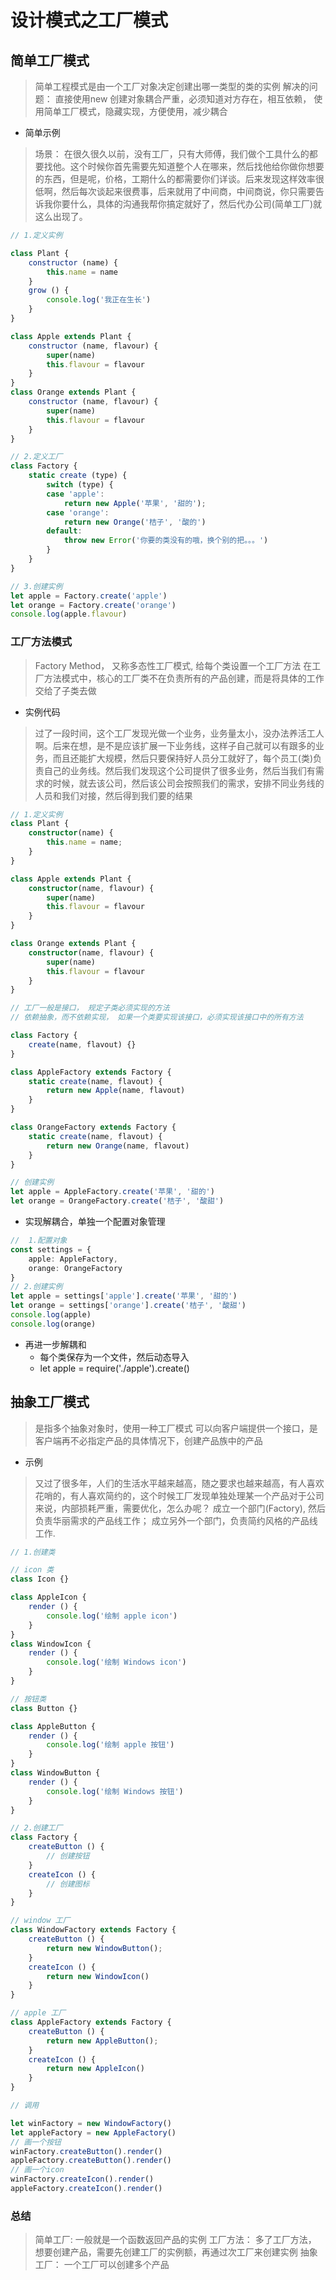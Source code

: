 # 设计模式之工厂模式

## 简单工厂模式

> 简单工程模式是由一个工厂对象决定创建出哪一类型的类的实例
> 解决的问题： 直接使用new 创建对象耦合严重，必须知道对方存在，相互依赖，
> 使用简单工厂模式，隐藏实现，方便使用，减少耦合

- 简单示例
> 场景： 在很久很久以前，没有工厂，只有大师傅，我们做个工具什么的都要找他。这个时候你首先需要先知道整个人在哪来，然后找他给你做你想要的东西，但是呢，价格，工期什么的都需要你们详谈。后来发现这样效率很低啊，然后每次谈起来很费事，后来就用了中间商，中间商说，你只需要告诉我你要什么，具体的沟通我帮你搞定就好了，然后代办公司(简单工厂)就这么出现了。
```js
// 1.定义实例

class Plant {
	constructor (name) {
		this.name = name
	}
	grow () {
		console.log('我正在生长')
	}
}

class Apple extends Plant {
	constructor (name, flavour) {
		super(name)
		this.flavour = flavour
	}
}
class Orange extends Plant {
	constructor (name, flavour) {
		super(name)
		this.flavour = flavour
	}
}

// 2.定义工厂
class Factory {
	static create (type) {
		switch (type) {
		case 'apple':
			return new Apple('苹果', '甜的');
		case 'orange':
			return new Orange('桔子', '酸的')
		default:
			throw new Error('你要的类没有的哦，换个别的把。。。')
		}
	}
}

// 3.创建实例
let apple = Factory.create('apple')
let orange = Factory.create('orange')
console.log(apple.flavour)
```

### 工厂方法模式
> Factory Method， 又称多态性工厂模式, 给每个类设置一个工厂方法
> 在工厂方法模式中，核心的工厂类不在负责所有的产品创建，而是将具体的工作交给了子类去做

- 实例代码
> 过了一段时间，这个工厂发现光做一个业务，业务量太小，没办法养活工人啊。后来在想，是不是应该扩展一下业务线，这样子自己就可以有跟多的业务，而且还能扩大规模，然后只要保持好人员分工就好了，每个员工(类)负责自己的业务线。然后我们发现这个公司提供了很多业务，然后当我们有需求的时候，就去该公司，然后该公司会按照我们的需求，安排不同业务线的人员和我们对接，然后得到我们要的结果
```typescript
// 1.定义实例
class Plant {
	constructor(name) {
		this.name = name;
	}
}

class Apple extends Plant {
	constructor(name, flavour) {
		super(name)
		this.flavour = flavour
	}
}

class Orange extends Plant {
	constructor(name, flavour) {
		super(name)
		this.flavour = flavour
	}
}

// 工厂一般是接口， 规定子类必须实现的方法
// 依赖抽象，而不依赖实现， 如果一个类要实现该接口，必须实现该接口中的所有方法

class Factory {
	create(name, flavout) {}
}

class AppleFactory extends Factory {
	static create(name, flavout) {
		return new Apple(name, flavout)
	}
}

class OrangeFactory extends Factory {
	static create(name, flavout) {
		return new Orange(name, flavout)
	}
}

// 创建实例
let apple = AppleFactory.create('苹果', '甜的')
let orange = OrangeFactory.create('桔子', '酸甜')


```
- 实现解耦合，单独一个配置对象管理
```typescript
//  1.配置对象
const settings = {
	apple: AppleFactory,
	orange: OrangeFactory
}
// 2.创建实例
let apple = settings['apple'].create('苹果', '甜的')
let orange = settings['orange'].create('桔子', '酸甜')
console.log(apple)
console.log(orange)

```
- 再进一步解耦和
	+ 每个类保存为一个文件，然后动态导入
	+ let apple = require('./apple').create()

## 抽象工厂模式
> 是指多个抽象对象时，使用一种工厂模式
> 可以向客户端提供一个接口，是客户端再不必指定产品的具体情况下，创建产品族中的产品

- 示例
> 又过了很多年，人们的生活水平越来越高，随之要求也越来越高，有人喜欢花哨的，有人喜欢简约的，这个时候工厂发现单独处理某一个产品对于公司来说，内部损耗严重，需要优化，怎么办呢？ 成立一个部门(Factory), 然后负责华丽需求的产品线工作； 成立另外一个部门，负责简约风格的产品线工作.
```js
// 1.创建类

// icon 类
class Icon {}

class AppleIcon {
	render () {
		console.log('绘制 apple icon')
	}
}
class WindowIcon {
	render () {
		console.log('绘制 Windows icon')
	}
}

// 按钮类
class Button {}

class AppleButton {
	render () {
		console.log('绘制 apple 按钮')
	}
}
class WindowButton {
	render () {
		console.log('绘制 Windows 按钮')
	}
}

// 2.创建工厂
class Factory {
	createButton () {
		// 创建按钮
	}
	createIcon () {
		// 创建图标
	}
}

// window 工厂
class WindowFactory extends Factory {
	createButton () {
		return new WindowButton();
	}
	createIcon () {
		return new WindowIcon()
	}
}

// apple 工厂
class AppleFactory extends Factory {
	createButton () {
		return new AppleButton();
	}
	createIcon () {
		return new AppleIcon()
	}
}

// 调用

let winFactory = new WindowFactory()
let appleFactory = new AppleFactory()
// 画一个按钮
winFactory.createButton().render()
appleFactory.createButton().render()
// 画一个icon
winFactory.createIcon().render()
appleFactory.createIcon().render()

```

### 总结
> 简单工厂: 一般就是一个函数返回产品的实例
> 工厂方法： 多了工厂方法， 想要创建产品，需要先创建工厂的实例额，再通过次工厂来创建实例
> 抽象工厂： 一个工厂可以创建多个产品






















